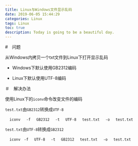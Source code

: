 ```yaml
---
title: Linux与Windows文件显示乱码
date: 2019-06-05 15:44:29
categories: Linux
tags: Linux
toc: true
description: Today is going to be a beautiful day.
---
```


#　问题

从Windows内拷贝一个txt文件到Linux下打开显示乱码

- Windows下默认使用GB2312编码

- Linux下默认使用UTF-8编码

＃　解决办法

使用Linux下的`iconv`命令改变文件的编码
  
  `test.txt`由`GB2312`转换成`UTF-8`
```shell
  iconv　 -f 　GB2312　 -t　 UTF-8　 test.txt　 -o 　test.txt
```
  `test.txt`由`UTF-8`转换成`GB2312`
```shell
  iconv　-f　 UTF-8　 -t　 GB2312 　test.txt　 -o 　test.txt
```